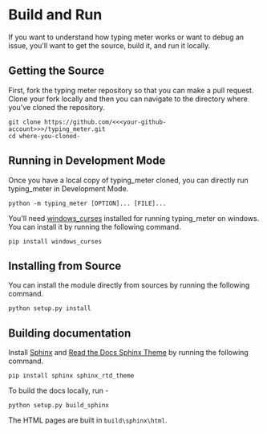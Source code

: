# Build and Run

If you want to understand how typing meter works or want to debug an issue, you'll want to get the source, build it, and run it locally.

## Getting the Source

First, fork the typing meter repository so that you can make a pull request. Clone your fork locally and then you can navigate to the directory where you've cloned the repository.
```
git clone https://github.com/<<<your-github-account>>>/typing_meter.git
cd where-you-cloned-    
```

## Running in Development Mode

Once you have a local copy of typing_meter cloned, you can directly run typing_meter in Development Mode.
```
python -m typing_meter [OPTION]... [FILE]...
```
You'll need [windows_curses](https://pypi.org/project/windows-curses/) installed for running typing_meter on windows.
You can install it by running the following command.
```
pip install windows_curses
```

## Installing from Source

You can install the module directly from sources by running the following command.
```
python setup.py install
```

## Building documentation

Install [Sphinx](https://github.com/sphinx-doc/sphinx) and [Read the Docs Sphinx Theme](https://github.com/readthedocs/sphinx_rtd_theme) by running the following command.
```
pip install sphinx sphinx_rtd_theme
```
To build the docs locally, run -
```
python setup.py build_sphinx
```
The HTML pages are built in `build\sphinx\html`.
